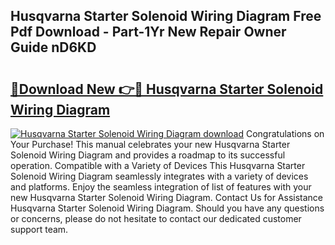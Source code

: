 ## Husqvarna Starter Solenoid Wiring Diagram Free Pdf Download - Part-1Yr New Repair Owner Guide nD6KD

# <h2><a href="http://dfkuss0.blite.top/?on=Husqvarna+Starter+Solenoid+Wiring+Diagram">🔗Download New 👉🔴 Husqvarna Starter Solenoid Wiring Diagram</a></h2>

[![Husqvarna Starter Solenoid Wiring Diagram download](https://i.imgur.com/lujVjoI.png)](http://dfkuss0.blite.top/?on=Husqvarna+Starter+Solenoid+Wiring+Diagram)
Congratulations on Your Purchase! This manual celebrates your new Husqvarna Starter Solenoid Wiring Diagram and provides a roadmap to its successful operation. Compatible with a Variety of Devices This Husqvarna Starter Solenoid Wiring Diagram seamlessly integrates with a variety of devices and platforms. Enjoy the seamless integration of list of features with your new Husqvarna Starter Solenoid Wiring Diagram. Contact Us for Assistance Husqvarna Starter Solenoid Wiring Diagram. Should you have any questions or concerns, please do not hesitate to contact our dedicated customer support team.
